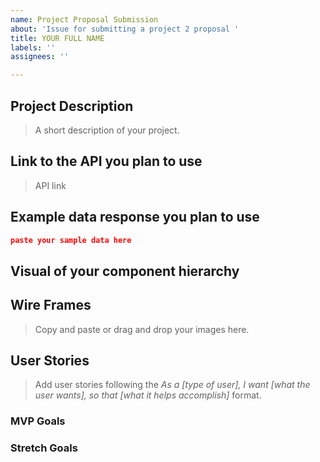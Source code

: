 ```yaml
---
name: Project Proposal Submission
about: 'Issue for submitting a project 2 proposal '
title: YOUR FULL NAME
labels: ''
assignees: ''

---
```


## Project Description 
> A short description of your project.

## Link to the API you plan to use
> API link

## Example data response you plan to use
```json
paste your sample data here
```

## Visual of your component hierarchy

## Wire Frames
> Copy and paste or drag and drop your images here.

## User Stories
> Add user stories following the _As a [type of user], I want [what the user wants], so that [what it helps accomplish]_ format.

### MVP Goals


### Stretch Goals
